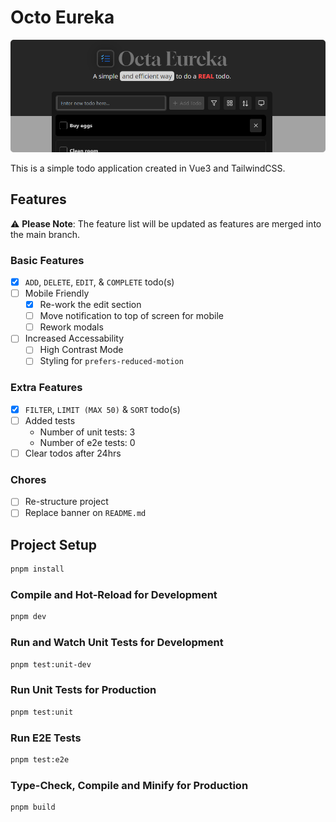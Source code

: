 # Octo Eureka

![App Banner](https://github.com/M-Facey/octo-eureka/blob/main/public/app-banner.png?raw=true)

This is a simple todo application created in Vue3 and TailwindCSS.

## Features

:warning: **Please Note**: The feature list will be updated as features are merged into the main branch.

### Basic Features

- [x] `ADD`, `DELETE`, `EDIT`, & `COMPLETE` todo(s)
- [ ] Mobile Friendly
  - [x] Re-work the edit section
  - [ ] Move notification to top of screen for mobile
  - [ ] Rework modals
- [ ] Increased Accessability
  - [ ] High Contrast Mode
  - [ ] Styling for `prefers-reduced-motion`

### Extra Features

- [x] `FILTER`, `LIMIT (MAX 50)` & `SORT` todo(s)
- [ ] Added tests
  - Number of unit tests: 3
  - Number of e2e tests: 0
- [ ] Clear todos after 24hrs

### Chores

- [ ] Re-structure project
- [ ] Replace banner on `README.md`

## Project Setup

```sh
pnpm install
```

### Compile and Hot-Reload for Development

```sh
pnpm dev
```

### Run and Watch Unit Tests for Development

```sh
pnpm test:unit-dev
```

### Run Unit Tests for Production

```sh
pnpm test:unit
```

### Run E2E Tests

```sh
pnpm test:e2e
```

### Type-Check, Compile and Minify for Production

```sh
pnpm build
```
